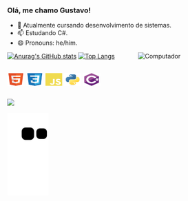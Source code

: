 ### Olá, me chamo Gustavo!


- 🌱 Atualmente cursando desenvolvimento de sistemas.
- 📫 Estudando C#.
- 😄 Pronouns: he/him.

<img src="https://cdn.pixabay.com/photo/2019/10/09/07/28/development-4536630_960_720.png" min-width="200px" max-width="200px" width="200px" align="right" alt="Computador">

[![Anurag's GitHub stats](https://github-readme-stats.vercel.app/api?username=Gustavoozz&show_icons=true&theme=tokyonight)](https://github.com/anuraghazra/github-readme-stats)
[![Top Langs](https://github-readme-stats.vercel.app/api/top-langs/?username=Gustavoozz&theme=tokyonight)](https://github.com/anuraghazra/github-readme-stats)

<div style="display: inline_block"><br>

  <img align="center" alt="HTML" height="30" width="40" src="https://raw.githubusercontent.com/devicons/devicon/master/icons/html5/html5-original.svg">
  <img align="center" alt="CSS" height="30" width="40" src="https://raw.githubusercontent.com/devicons/devicon/master/icons/css3/css3-original.svg">
  <img align="center" alt="Js" height="30" width="40" src="https://raw.githubusercontent.com/devicons/devicon/master/icons/javascript/javascript-plain.svg">
  <img align="center" alt="Python" height="30" width="40" src="https://raw.githubusercontent.com/devicons/devicon/master/icons/python/python-original.svg">
  <img align="center" alt="C#" height="30" width="40" src="https://raw.githubusercontent.com/devicons/devicon/master/icons/csharp/csharp-original.svg">

</div>

##

<div>
 <a href="https://www.instagram.com/fvckingusta/" target="_blank"><img src="https://img.shields.io/badge/Instagram-E4405F?style=for-the-badge&logo=instagram&logoColor=white" target="_blank"></a> 
</div>

![Snake animation](https://github.com/Gustavoozz/Gustavoozz/blob/output/github-contribution-grid-snake.svg)
